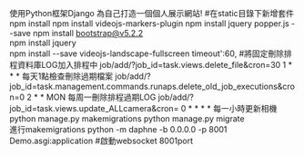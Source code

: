 使用Python框架Django 為自己打造一個個人展示網站!
#在static目錄下新增套件
npm install 
npm install videojs-markers-plugin
npm install jquery popper.js --save
npm install bootstrap@v5.2.2      
npm install jquery   
npm install --save videojs-landscape-fullscreen
timeout':60,
#將固定刪除排程資料庫LOG加入排程中
job/add/?job_id=task.views.delete_file&cron=30 1 * * * 每天1點檢查刪除過期檔案
job/add/?job_id=task.management.commands.runaps.delete_old_job_executions&cron=0 2 * * MON 每周一刪除排程過期LOG
job/add/?job_id=task.views.update_ALLcamera&cron= 0 * * * * 每一小時更新相機
python manage.py makemigrations
python manage.py migrate      
進行makemigrations 
python -m daphne -b 0.0.0.0 -p 8001 Demo.asgi:application #啟動websocket   8001port